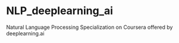 # NLP_deeplearning_ai
Natural Language Processing Specialization on Coursera offered by deeplearning.ai
